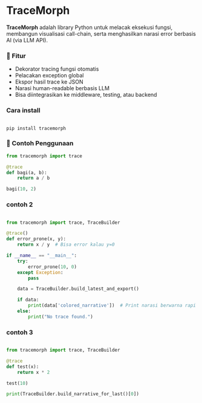 # TraceMorph

**TraceMorph** adalah library Python untuk melacak eksekusi fungsi, membangun visualisasi call-chain, serta menghasilkan narasi error berbasis AI (via LLM API).

### 🚀 Fitur

- Dekorator tracing fungsi otomatis
- Pelacakan exception global
- Ekspor hasil trace ke JSON
- Narasi human-readable berbasis LLM
- Bisa diintegrasikan ke middleware, testing, atau backend

### Cara install

```pip

pip install tracemorph

```

### 🧠 Contoh Penggunaan

```python
from tracemorph import trace

@trace
def bagi(a, b):
    return a / b

bagi(10, 2)
```

### contoh 2

```python

from tracemorph import trace, TraceBuilder

@trace()
def error_prone(x, y):
    return x / y  # Bisa error kalau y=0

if __name__ == "__main__":
    try:
        error_prone(10, 0)
    except Exception:
        pass

    data = TraceBuilder.build_latest_and_export()

    if data:
        print(data['colored_narrative'])  # Print narasi berwarna rapi di terminal
    else:
        print("No trace found.")

```

### contoh 3

```python

from tracemorph import trace, TraceBuilder

@trace
def test(x):
    return x * 2

test(10)

print(TraceBuilder.build_narrative_for_last()[0])

```
